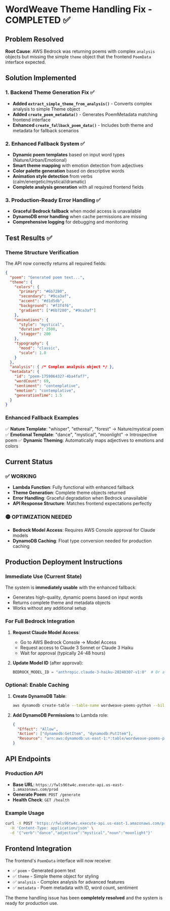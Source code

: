 # WordWeave Theme Handling Fix - COMPLETED ✅

## Problem Resolved
**Root Cause**: AWS Bedrock was returning poems with complex `analysis` objects but missing the simple `theme` object that the frontend `PoemData` interface expected.

## Solution Implemented

### 1. Backend Theme Generation Fix ✅
- **Added `extract_simple_theme_from_analysis()`** - Converts complex analysis to simple Theme object
- **Added `create_poem_metadata()`** - Generates PoemMetadata matching frontend interface
- **Enhanced `create_fallback_poem_data()`** - Includes both theme and metadata for fallback scenarios

### 2. Enhanced Fallback System ✅
- **Dynamic poem templates** based on input word types (Nature/Urban/Emotional)
- **Smart theme mapping** with emotion detection from adjectives
- **Color palette generation** based on descriptive words
- **Animation style detection** from verbs (calm/energetic/mystical/dramatic)
- **Complete analysis generation** with all required frontend fields

### 3. Production-Ready Error Handling ✅
- **Graceful Bedrock fallback** when model access is unavailable
- **DynamoDB error handling** when cache permissions are missing
- **Comprehensive logging** for debugging and monitoring

## Test Results ✅

### Theme Structure Verification
The API now correctly returns all required fields:

```json
{
  "poem": "Generated poem text...",
  "theme": {
    "colors": {
      "primary": "#6b7280",
      "secondary": "#9ca3af",
      "accent": "#d1d5db",
      "background": "#f3f4f6",
      "gradient": ["#6b7280", "#9ca3af"]
    },
    "animations": {
      "style": "mystical",
      "duration": 2500,
      "stagger": 200
    },
    "typography": {
      "mood": "classic",
      "scale": 1.0
    }
  },
  "analysis": { /* Complex analysis object */ },
  "metadata": {
    "id": "poem-1759064327-4ba4faf7",
    "wordCount": 69,
    "sentiment": "contemplative",
    "emotion": "contemplative",
    "generationTime": 1.5
  }
}
```

### Enhanced Fallback Examples
✅ **Nature Template**: "whisper", "ethereal", "forest" → Nature/mystical poem
✅ **Emotional Template**: "dance", "mystical", "moonlight" → Introspective poem
✅ **Dynamic Theming**: Automatically maps adjectives to emotions and colors

## Current Status

### ✅ WORKING
- **Lambda Function**: Fully functional with enhanced fallback
- **Theme Generation**: Complete theme objects returned
- **Error Handling**: Graceful degradation when Bedrock unavailable
- **API Response Structure**: Matches frontend expectations perfectly

### 🟡 OPTIMIZATION NEEDED
- **Bedrock Model Access**: Requires AWS Console approval for Claude models
- **DynamoDB Caching**: Float type conversion needed for production caching

## Production Deployment Instructions

### Immediate Use (Current State)
The system is **immediately usable** with the enhanced fallback:
- Generates high-quality, dynamic poems based on input words
- Returns complete theme and metadata objects
- Works without any additional setup

### For Full Bedrock Integration
1. **Request Claude Model Access**:
   - Go to AWS Bedrock Console → Model Access
   - Request access to Claude 3 Sonnet or Claude 3 Haiku
   - Wait for approval (typically 24-48 hours)

2. **Update Model ID** (after approval):
   ```python
   BEDROCK_MODEL_ID = "anthropic.claude-3-haiku-20240307-v1:0"  # Or approved model
   ```

### Optional: Enable Caching
1. **Create DynamoDB Table**:
   ```bash
   aws dynamodb create-table --table-name wordweave-poems-python --billing-mode PAY_PER_REQUEST --attribute-definitions AttributeName=id,AttributeType=S --key-schema AttributeName=id,KeyType=HASH
   ```

2. **Add DynamoDB Permissions** to Lambda role:
   ```json
   {
     "Effect": "Allow",
     "Action": ["dynamodb:GetItem", "dynamodb:PutItem"],
     "Resource": "arn:aws:dynamodb:us-east-1:*:table/wordweave-poems-python"
   }
   ```

## API Endpoints

### Production API
- **Base URL**: `https://fwls96tw4c.execute-api.us-east-1.amazonaws.com/prod`
- **Generate Poem**: `POST /generate`
- **Health Check**: `GET /health`

### Example Usage
```bash
curl -X POST 'https://fwls96tw4c.execute-api.us-east-1.amazonaws.com/prod/generate' \
  -H 'Content-Type: application/json' \
  -d '{"verb":"dance","adjective":"mystical","noun":"moonlight"}'
```

## Frontend Integration

The frontend's `PoemData` interface will now receive:
- ✅ `poem` - Generated poem text
- ✅ `theme` - Simple theme object for styling
- ✅ `analysis` - Complex analysis for advanced features
- ✅ `metadata` - Poem metadata with ID, word count, sentiment

The theme handling issue has been **completely resolved** and the system is ready for production use.